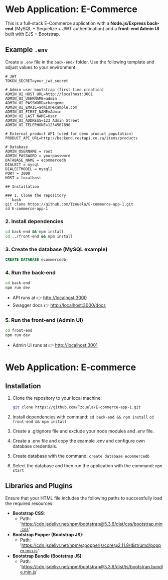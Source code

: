 # Web Application: E-Commerce  
This is a full-stack E-Commerce application with a **Node.js/Express back-end** (MySQL + Sequelize + JWT authentication) and a **front-end Admin UI** built with EJS + Bootstrap. 

## Example `.env`

Create a `.env` file in the `back-end/` folder. Use the following template and adjust values to your environment:

```env
# JWT
TOKEN_SECRET=your_jwt_secret

# Admin user bootstrap (first-time creation)
ADMIN_UI_HOST_URL=http://localhost:3001
ADMIN_UI_USERNAME=admin
ADMIN_UI_PASSWORD=changeme
ADMIN_UI_EMAIL=admin@example.com
ADMIN_UI_FIRST_NAME=Admin
ADMIN_UI_LAST_NAME=User
ADMIN_UI_ADDRESS=123 Admin Street
ADMIN_UI_TELEPHONE=1234567890

# External product API (used for demo product population)
PRODUCT_API_URL=http://backend.restapi.co.za/items/products

# Database
ADMIN_USERNAME = root
ADMIN_PASSWORD = yourpassword
DATABASE_NAME = ecommercedb
DIALECT = mysql
DIALECTMODEL = mysql2
PORT = 3000
HOST = localhost

## Installation

### 1. Clone the repository
```bash
git clone https://github.com/Tzouela/E-commerce-app-1.git
cd E-commerce-app-1
```

### 2. Install dependencies
```bash
cd back-end && npm install
cd ../front-end && npm install
```

### 3. Create the database (MySQL example)
```sql
CREATE DATABASE ecommercedb;
```

### 4. Run the back-end
```bash
cd back-end
npm run dev
```
- API runs at 👉 [http://localhost:3000](http://localhost:3000)  
- Swagger docs 👉 [http://localhost:3000/docs](http://localhost:3000/docs)

### 5. Run the front-end (Admin UI)
```bash
cd front-end
npm run dev
```
- Admin UI runs at 👉 [http://localhost:3001](http://localhost:3001)



# Web Application: E-commerce 

## Installation

1. Clone the repository to your local machine:

   ```bash
   git clone https://github.com/Tzouela/E-commerce-app-1.git
   ```

2. Install dependencies with command: 
```cd back-end && npm install```
```cd front-end && npm install```

3. Create a .gitignore file and exclude your node modules and .env file.

4. Create a .env file and copy the example .env and configure own database credentials.

5. Create database with the command: 
```create database ecommercedb```

6. Select the database and then run the application with the command: ```npm start```


## Libraries and Plugins

Ensure that your HTML file includes the following paths to successfully load the required resources:

- **Bootstrap CSS**:
  - Path: 'https://cdn.jsdelivr.net/npm/bootstrap@5.3.6/dist/css/bootstrap.min.css'
- **Bootstrap Popper (Bootstrap JS)**:
  - Path: 'https://cdn.jsdelivr.net/npm/@popperjs/core@2.11.8/dist/umd/popper.min.js'
- **Bootstrap Bundle (Bootstrap JS)**:
  - Path: 'https://cdn.jsdelivr.net/npm/bootstrap@5.3.6/dist/js/bootstrap.bundle.min.js'
